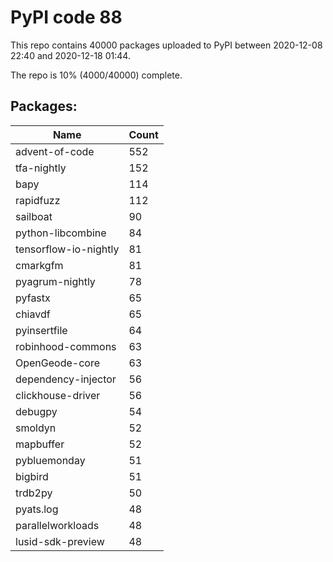 # PyPI code 88

This repo contains 40000 packages uploaded to PyPI between 
2020-12-08 22:40 and 2020-12-18 01:44.

The repo is 10% (4000/40000) complete.

## Packages:

| Name  | Count |
| ----- | ----- |
| advent-of-code | 552 |
| tfa-nightly | 152 |
| bapy | 114 |
| rapidfuzz | 112 |
| sailboat | 90 |
| python-libcombine | 84 |
| tensorflow-io-nightly | 81 |
| cmarkgfm | 81 |
| pyagrum-nightly | 78 |
| pyfastx | 65 |
| chiavdf | 65 |
| pyinsertfile | 64 |
| robinhood-commons | 63 |
| OpenGeode-core | 63 |
| dependency-injector | 56 |
| clickhouse-driver | 56 |
| debugpy | 54 |
| smoldyn | 52 |
| mapbuffer | 52 |
| pybluemonday | 51 |
| bigbird | 51 |
| trdb2py | 50 |
| pyats.log | 48 |
| parallelworkloads | 48 |
| lusid-sdk-preview | 48 |


